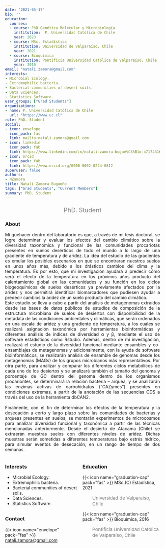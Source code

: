 ```yaml
---
date: "2021-05-17"
bio: ''
education:
  courses:
  - course: PhD Genética Molecular y Microbiología 
    institution:  P. Universidad Católica de Chile
    year: 2023
  - course: MSc. Estadística
    institution: Universidad de Valparaíso, Chile
    year: 2021
  - course: Bioquímica
    institution: Pontificia Universidad Católica de Valparaíso, Chile
    year: 2016
email: "natali.zamora@gmail.com"
interests:
- Microbial Ecology.
- Extremophilic bacteria.
- Bacterial communities of desert soils.
- Data Sciences.
- Statistics Software.
user_groups: ["Grad Students"]
organizations:
- name: P. Universidad Católica de Chile
  url: "https://www.uc.cl"
role: PhD. Student
social:
- icon: envelope
  icon_pack: fas
  link: mailto:natali.zamora@gmail.com
- icon: linkedin
  icon_pack: fab
  link: https://www.linkedin.com/in/natali-zamora-bugue%C3%B1o-b71743167
- icon: orcid
  icon_pack: fab
  link: https://www.orcid.org/0000-0002-0224-0812
superuser: false
authors:
- NZamora
title: Natali Zamora Bugueño
tags: ["Grad Students", "Current Members"]
summary: PhD. Student
---
```

<p style="color:grey; font-size:20px; text-align:center;"> PhD. Student </p>

<div style="text-align:justify;">

<h3> About </h3>

Mi quehacer dentro del laboratorio es que, a través de mi tesis doctoral, se logre determinar y evaluar los efectos del cambio climático sobre la diversidad taxonómica y funcional de las comunidades procariotas presentes en suelos desérticos de todo el mundo a lo largo de una gradiente de temperatura y de aridez. La idea del estudio de las gradientes es emular los posibles escenarios en que se encontraran nuestros suelos en unos años más, debido a los drásticos cambios del clima y la temperatura. Es por esto, que mi investigación ayudará a predecir cómo será el efecto de la temperatura en los próximos años producto del calentamiento global en las comunidades y su función en los ciclos biogeoquímicos de suelos desérticos ya previamente afectados por la aridez y nos permitirá identificar biomarcadores que pudiesen ayudar a predecir cambios la aridez de un suelo producto del cambio climático. <br>	
Este estudio se lleva a cabo a partir del análisis de metagenomas extraídos desde las bases de datos públicos de estudios de composición de la estructura microbiana de suelos de desiertos con disponibilidad de la metadata de las condiciones ambientales y climáticas, que serán ordenados en una escala de aridez y una gradiente de temperatura, a los cuales se realizará asignación taxonómica por herramientas bioinformáticas y diferentes análisis de índices de diversidad α y β, mediante el uso de software estadísticos como Rstudio. Además, dentro de mi investigación, realizará el estudio de la diversidad funcional mediante ensambles y co-ensamblajes de metagenomas y adicionalmente, con la ayuda de software bioinformáticos, se realizarán análisis de ensamble de genomas desde los metagenomas (MAGs) de los grupos microbianos más representativos. Por otra parte, para analizar y comparar los diferentes ciclos metabólicos de cada uno de los desiertos y se analizará también el tamaño del genoma y porcentaje de GC dentro del genoma dentro de los organismos procariontes, se determinará la relación bacteria – arquea, y se analizarán las enzimas activas de carbohidratos (“CAZymes”) presentes en condiciones extremas, a partir de la anotación de las secuencias CDS a través del uso de la herramienta dbCAN2. <br>	
Finalmente, con el fin de determinar los efectos de la temperatura y la desecación a corto y largo plazo sobre las comunidades de bacterias y arqueas presentes en suelos, se montarán experimentos de microcosmos para analizar diversidad funcional y taxonómica a partir de las técnicas mencionadas anteriormente. Desde el desierto de Atacama (Chile) se extraerán muestras suelos con diferentes niveles de aridez. Dichas muestras serán sometidas a diferentes temperaturas bajo estrés hídrico, para simular eventos de desecación, en un rango de tiempo de dos semanas. <br>

</div>

<style>
.column-left{
  float: left;
  width: 50%;
  text-align: left;
}
.column-right{
  float: right;
  width: 50%;
  text-align: left;
}
</style>

<div class="column-left">

<h3> Interests </h3>

- Microbial Ecology.
- Extremophilic bacteria.
- Bacterial communities of desert soils.
- Data Sciences.
- Statistics Software.
<br><br>
</div>

<div class="column-right">

<h3> Education </h3>
{{< icon name="graduation-cap" pack="fas" >}} MSc.(C) Estadística, 2021
<p style="color:grey; font-size:15px; padding-left:32px;"> Universidad de Valparaíso, Chile  </p>
{{< icon name="graduation-cap" pack="fas" >}} Bioquímica, 2016
<p style="color:grey; font-size:15px; padding-left:32px;"> Pontificia Universidad Católica de Valparaíso, Chile </p>

<br><br>
</div>

<h3> Contact </h3>

{{< icon name="envelope" pack="fas" >}} natali.zamora@gmail.com <br>
<a href="mailto: natali.zamora@gmail.com"><i class="fas fa-envelope"></i></a> &nbsp;
<a href="https://www.orcid.org/0000-0002-0224-0812"><i class="fab fa-orcid"></i></a> &nbsp;
<a href="https://www.linkedin.com/in/natali-zamora-bugue%C3%B1o-b71743167"><i class="fab fa-linkedin"></i></a><br>

